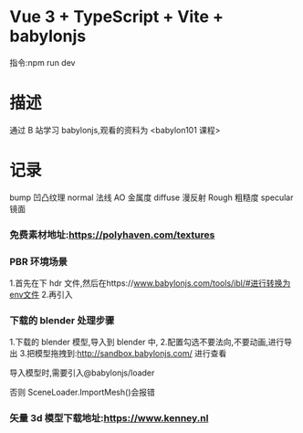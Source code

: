 # Vue 3 + TypeScript + Vite + babylonjs

指令:npm run dev

# 描述

通过 B 站学习 babylonjs,观看的资料为 <babylon101 课程>

# 记录

bump 凹凸纹理
normal 法线
AO 金属度
diffuse 漫反射
Rough 粗糙度
specular 镜面

### 免费素材地址:https://polyhaven.com/textures

### PBR 环境场景

1.首先在下 hdr 文件,然后在https://www.babylonjs.com/tools/ibl/#进行转换为env文件 2.再引入

### 下载的 blender 处理步骤

1.下载的 blender 模型,导入到 blender 中, 2.配置勾选不要法向,不要动画,进行导出 3.把模型拖拽到:http://sandbox.babylonjs.com/ 进行查看

导入模型时,需要引入@babylonjs/loader

否则 SceneLoader.ImportMesh()会报错

### 矢量 3d 模型下载地址:https://www.kenney.nl
